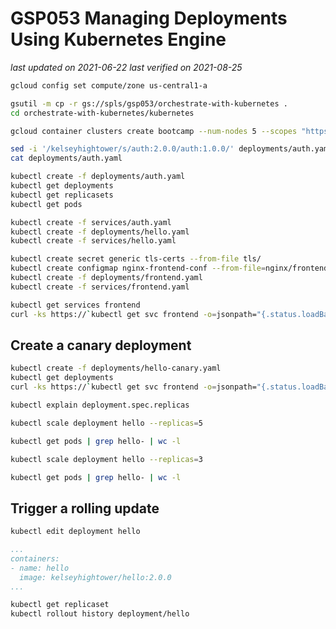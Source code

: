 # **GSP053** Managing Deployments Using Kubernetes Engine

_last updated on 2021-06-22_
_last verified on 2021-08-25_

```bash
gcloud config set compute/zone us-central1-a

gsutil -m cp -r gs://spls/gsp053/orchestrate-with-kubernetes .
cd orchestrate-with-kubernetes/kubernetes

gcloud container clusters create bootcamp --num-nodes 5 --scopes "https://www.googleapis.com/auth/projecthosting,storage-rw"

sed -i '/kelseyhightower/s/auth:2.0.0/auth:1.0.0/' deployments/auth.yaml
cat deployments/auth.yaml

kubectl create -f deployments/auth.yaml
kubectl get deployments
kubectl get replicasets
kubectl get pods

kubectl create -f services/auth.yaml
kubectl create -f deployments/hello.yaml
kubectl create -f services/hello.yaml

kubectl create secret generic tls-certs --from-file tls/
kubectl create configmap nginx-frontend-conf --from-file=nginx/frontend.conf
kubectl create -f deployments/frontend.yaml
kubectl create -f services/frontend.yaml

kubectl get services frontend
curl -ks https://`kubectl get svc frontend -o=jsonpath="{.status.loadBalancer.ingress[0].ip}"`
```

## Create a canary deployment

```bash
kubectl create -f deployments/hello-canary.yaml
kubectl get deployments
curl -ks https://`kubectl get svc frontend -o=jsonpath="{.status.loadBalancer.ingress[0].ip}"`/version
```

```bash
kubectl explain deployment.spec.replicas

kubectl scale deployment hello --replicas=5

kubectl get pods | grep hello- | wc -l
```

```bash
kubectl scale deployment hello --replicas=3

kubectl get pods | grep hello- | wc -l
```

## Trigger a rolling update

```bash
kubectl edit deployment hello
```

```yaml
...
containers:
- name: hello
  image: kelseyhightower/hello:2.0.0
...
```

```bash
kubectl get replicaset
kubectl rollout history deployment/hello
```
